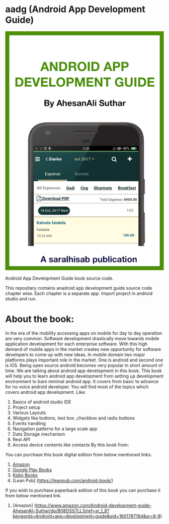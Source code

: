 # aadg (Android App Development Guide)
![Book Cover](https://github.com/ahesanali/aadg/blob/master/android-book-cover.png)

Android App Development Guide book source code.


This repositary contains anadroid app development guide source code chapter wise.
Each chapter is a separate app. Import project in android studio and run.

# About the book:

In the era of the mobility accessing apps on mobile for day to day operation are very common. Software development drastically move towards mobile application development for each enterprise software. With this high demand of mobile apps in the market creates new opportunity for software developers to come up with new ideas. In mobile domain two major platforms plays important role in the market. One is android and second one is iOS. Being open source android becomes very popular in short amount of time. We are talking about android app development in this book. This book will help you to learn android app development from setting up development environment to bare minimal android app. It covers from basic to advance for no voice android developer. You will find most of the topics which covers android app development. Like:

1. Basics of android studio IDE
2. Project setup
3. Various Layouts
4. Widgets like buttons, text box ,checkbox and radio buttons
5. Events handling
6. Navigation patterns for a large scale app
7. Data Storage mechanism
8. Rest API
9. Access device contents like contacts
By this book from:

You can purchase this book digital edition from below mentioned links.

1. [Amazon](https://www.amazon.in/dp/B08DTBMTBP)
2. [Google Play Books](https://play.google.com/store/books/details/Ahesanali_Suthar_Android_app_development_guide?id=jgufDwAAQBAJ&hl=en)
3. [Kobo Books](https://www.kobo.com/in/en/ebook/android-app-development-guide)
4. [Lean Pub] (https://leanpub.com/android-book/)

If you wish to purchase paperback edition of this book you can purchase it from below mentioned link.
1. [Amazon] (https://www.amazon.com/Android-development-guide-AhesanAli-Suthar/dp/B08DSS7LL3/ref=sr_1_8?keywords=Android+app+development+guide&qid=1601787184&sr=8-8)
